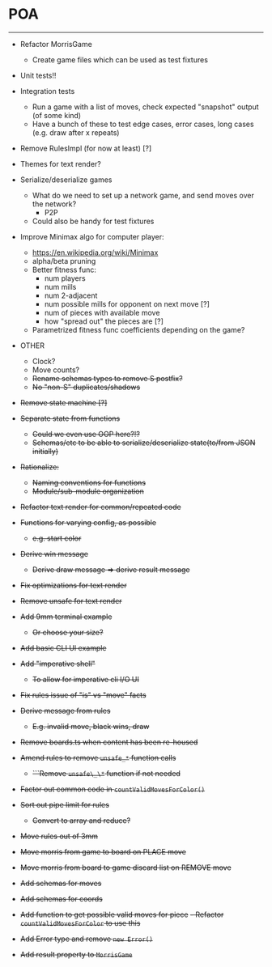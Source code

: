 # POA

---

- Refactor MorrisGame

  - Create game files which can be used as test fixtures

- Unit tests!!
- Integration tests
  - Run a game with a list of moves, check expected "snapshot" output (of some kind)
  - Have a bunch of these to test edge cases, error cases, long cases (e.g. draw after x repeats)
- Remove RulesImpl (for now at least) [?]
- Themes for text render?
- Serialize/deserialize games
  - What do we need to set up a network game, and send moves over the network?
    - P2P
  - Could also be handy for test fixtures
- Improve Minimax algo for computer player:

  - https://en.wikipedia.org/wiki/Minimax
  - alpha/beta pruning
  - Better fitness func:
    - num players
    - num mills
    - num 2-adjacent
    - num possible mills for opponent on next move [?]
    - num of pieces with available move
    - how "spread out" the pieces are [?]
  - Parametrized fitness func coefficients depending on the game?

- OTHER
  - Clock?
  - Move counts?
  - ~~Rename schemas types to remove S postfix?~~
  - ~~No "non-S" duplicates/shadows~~
- ~~Remove state machine [?]~~
- ~~Separate state from functions~~
  - ~~Could we even use OOP here?!?~~
  - ~~Schemas/etc to be able to serialize/deserialize state(to/from JSON initially)~~
- ~~Rationalize:~~
  - ~~Naming conventions for functions~~
  - ~~Module/sub-module organization~~
- ~~Refactor text render for common/repeated code~~
- ~~Functions for varying config, as possible~~
  - ~~e.g. start color~~
- ~~Derive win message~~
  - ~~Derive draw message => derive result message~~
- ~~Fix optimizations for text render~~
- ~~Remove unsafe for text render~~
- ~~Add 9mm terminal example~~
  - ~~Or choose your size?~~
- ~~Add basic CLI UI example~~
- ~~Add "imperative shell"~~
  - ~~To allow for imperative cli I/O UI~~
- ~~Fix rules issue of "is" vs "move" facts~~
- ~~Derive message from rules~~
  - ~~E.g. invalid move, black wins, draw~~
- ~~Remove boards.ts when content has been re-housed~~
- ~~Amend rules to remove `unsafe_*` function calls~~
  - ~~```Remove `unsafe\_\*` function if not needed~~
- ~~Factor out common code in `countValidMovesForColor()`~~
- ~~Sort out pipe limit for rules~~
  - ~~Convert to array and reduce?~~
- ~~Move rules out of 3mm~~
- ~~Move morris from game to board on PLACE move~~
- ~~Move morris from board to game discard list on REMOVE move~~
- ~~Add schemas for moves~~
- ~~Add schemas for coords~~
- ~~Add function to get possible valid moves for piece~~
  ~~- Refactor `countValidMovesForColor` to use this~~
- ~~Add Error type and remove `new Error()`~~
- ~~Add result property to `MorrisGame`~~
